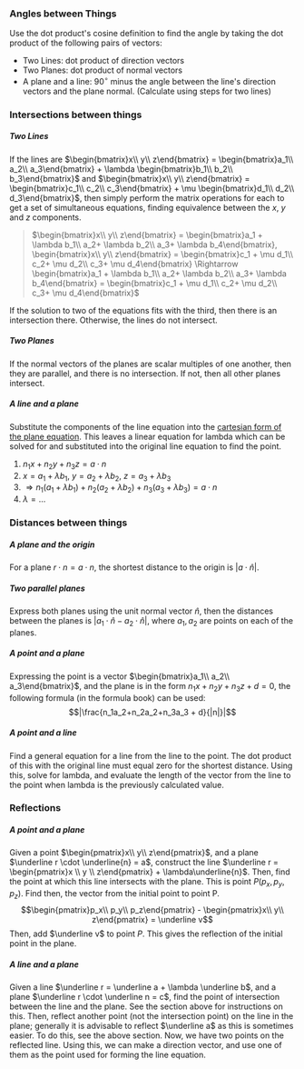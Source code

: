 ### Angles between Things
Use the dot product's cosine definition to find the angle by taking the dot product of the following pairs of vectors:
- Two Lines: dot product of direction vectors
- Two Planes: dot product of normal vectors
- A plane and a line: $90^\circ$ minus the angle between the line's direction vectors and the plane normal. (Calculate using steps for two lines)
### Intersections between things
##### Two Lines
If the lines are $\begin{bmatrix}x\\ y\\ z\end{bmatrix} = \begin{bmatrix}a_1\\ a_2\\ a_3\end{bmatrix} + \lambda \begin{bmatrix}b_1\\ b_2\\ b_3\end{bmatrix}$ and $\begin{bmatrix}x\\ y\\ z\end{bmatrix} = \begin{bmatrix}c_1\\ c_2\\ c_3\end{bmatrix} + \mu \begin{bmatrix}d_1\\ d_2\\ d_3\end{bmatrix}$, then simply perform the matrix operations for each to get a set of simultaneous equations, finding equivalence between the $x$, $y$ and $z$ components.
>$\begin{bmatrix}x\\ y\\ z\end{bmatrix} = \begin{bmatrix}a_1 + \lambda b_1\\ a_2+ \lambda b_2\\ a_3+ \lambda b_4\end{bmatrix}, \begin{bmatrix}x\\ y\\ z\end{bmatrix} = \begin{bmatrix}c_1 + \mu d_1\\ c_2+ \mu d_2\\ c_3+ \mu d_4\end{bmatrix} \Rightarrow \begin{bmatrix}a_1 + \lambda b_1\\ a_2+ \lambda b_2\\ a_3+ \lambda b_4\end{bmatrix} = \begin{bmatrix}c_1 + \mu d_1\\ c_2+ \mu d_2\\ c_3+ \mu d_4\end{bmatrix}$

If the solution to two of the equations fits with the third, then there is an intersection there. Otherwise, the lines do not intersect.
##### Two Planes
If the normal vectors of the planes are scalar multiples of one another, then they are parallel, and there is no intersection. If not, then all other planes intersect.
##### A line and a plane
Substitute the components of the line equation into the 
[cartesian form of the plane equation](./Planes%20in%203D#Cartesian). This leaves a linear equation for lambda which can be solved for and substituted into the original line equation to find the point.
1. $n_1x + n_2y + n_3z = a\cdot n$
2. $x = a_1 + \lambda b_1$, $y = a_2 + \lambda b_2$, $z = a_3 + \lambda b_3$
3. $\Rightarrow n_1(a_1 + \lambda b_1) + n_2(a_2 + \lambda b_2) + n_3(a_3 + \lambda b_3) = a\cdot n$
4. $\lambda = \dots$
### Distances between things
##### A plane and the origin
For a plane $r\cdot n = a\cdot n$, the shortest distance to the origin is $|a\cdot\hat n|$.
##### Two parallel planes
Express both planes using the unit normal vector $\hat n$, then the distances between the planes is $|a_1\cdot\hat n - a_2\cdot\hat n|$, where $a_1, a_2$ are points on each of the planes.
##### A point and a plane
Expressing the point is a vector $\begin{bmatrix}a_1\\ a_2\\ a_3\end{bmatrix}$, and the plane is in the form $n_1x + n_2y + n_3z + d = 0$, the following formula (in the formula book) can be used:
$$|\frac{n_1a_2+n_2a_2+n_3a_3 + d}{|n|}|$$
##### A point and a line
Find a general equation for a line from the line to the point. The dot product of this with the original line must equal zero for the shortest distance. Using this, solve for lambda, and evaluate the length of the vector from the line to the point when lambda is the previously calculated value.
### Reflections
##### A point and a plane
Given a point $\begin{pmatrix}x\\ y\\ z\end{pmatrix}$, and a plane $\underline r \cdot \underline{n} = a$, construct the line $\underline r = \begin{pmatrix}x \\ y \\ z\end{pmatrix} + \lambda\underline{n}$.
Then, find the point at which this line intersects with the plane. This is point $P (p_x, p_y, p_z)$. Find then, the vector from the initial point to point P. 
$$\begin{pmatrix}p_x\\ p_y\\ p_z\end{pmatrix} - \begin{pmatrix}x\\ y\\ z\end{pmatrix} = \underline v$$
Then, add $\underline v$ to point $P$. This gives the reflection of the initial point in the plane.
##### A line and a plane
Given a line $\underline r = \underline a + \lambda \underline b$, and a plane $\underline r \cdot \underline n = c$, find the point of intersection between the line and the plane. See the section above for instructions on this. Then, reflect another point (not the intersection point) on the line in the plane; generally it is advisable to reflect $\underline a$ as this is sometimes easier. To do this, see the above section. 
Now, we have two points on the reflected line. Using   this, we can make a direction vector, and use one of them as the point used for forming the line equation.